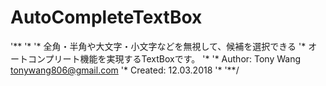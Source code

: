 # AutoCompleteTextBox
'**
'* 
'* 全角・半角や大文字・小文字などを無視して、候補を選択できる
'* オートコンプリート機能を実現するTextBoxです。
'*
'* Author:    Tony Wang <tonywang806@gmail.com>
'* Created:   12.03.2018
'* 
'**/
